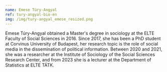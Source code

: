 ```yaml
---
name: Emese Túry-Angyal
ref: tury-angyal-bio-en
img: /img/tury-angyal_emese_resized.png
---
```

Emese Túry-Angyal obtained a Master's degree in sociology at the ELTE Faculty of Social Sciences in 2016. Since 2017, she has been a PhD student at Corvinus University of Budapest, her research topic is the role of social media in the dissemination of political information. Between 2020 and 2021, she was a researcher at the Institute of Sociology of the Social Sciences Research Center, and from 2023 she is a lecturer at the Department of Statistics at ELTE TÁTK.